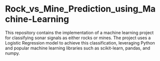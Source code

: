 # Rock_vs_Mine_Prediction_using_Machine-Learning
This repository contains the implementation of a machine learning project for classifying sonar signals as either rocks or mines. The project uses a Logistic Regression model to achieve this classification, leveraging Python and popular machine learning libraries such as scikit-learn, pandas, and numpy.
